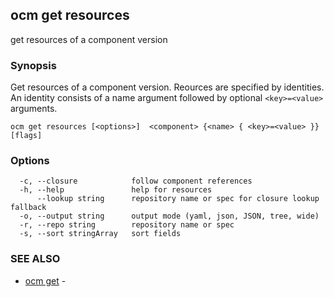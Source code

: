 ## ocm get resources

get resources of a component version

### Synopsis


Get resources of a component version. Reources are specified
by identities. An identity consists of 
a name argument followed by optional <code>&lt;key>=&lt;value></code>
arguments.


```
ocm get resources [<options>]  <component> {<name> { <key>=<value> }} [flags]
```

### Options

```
  -c, --closure            follow component references
  -h, --help               help for resources
      --lookup string      repository name or spec for closure lookup fallback
  -o, --output string      output mode (yaml, json, JSON, tree, wide)
  -r, --repo string        repository name or spec
  -s, --sort stringArray   sort fields
```

### SEE ALSO

* [ocm get](ocm_get.md)	 - 

